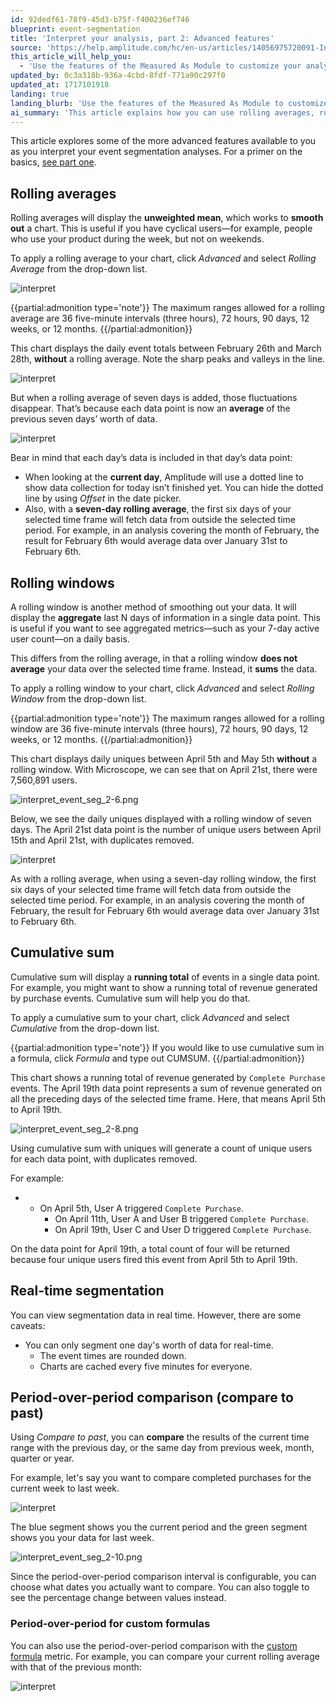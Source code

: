 ```yaml
---
id: 92dedf61-78f9-45d3-b75f-f400236ef746
blueprint: event-segmentation
title: 'Interpret your analysis, part 2: Advanced features'
source: 'https://help.amplitude.com/hc/en-us/articles/14056975720091-Interpret-your-event-segmentation-analysis-part-2-Advanced-features'
this_article_will_help_you:
  - 'Use the features of the Measured As Module to customize your analysis'
updated_by: 0c3a318b-936a-4cbd-8fdf-771a90c297f0
updated_at: 1717101918
landing: true
landing_blurb: 'Use the features of the Measured As Module to customize your analysis'
ai_summary: 'This article explains how you can use rolling averages, rolling windows, cumulative sums, real-time segmentation, and period-over-period comparisons in Amplitude to analyze event segmentation data effectively. Rolling averages help smooth out chart fluctuations, rolling windows display aggregated data, cumulative sums show running totals, real-time segmentation provides up-to-date data, and period-over-period comparisons allow you to compare data across different time frames. By applying these features in your analysis, you can gain valuable insights into user behavior and trends within your product usage data.'
---
```

This article explores some of the more advanced features available to you as you interpret your event segmentation analyses. For a primer on the basics, [see part one](/docs/analytics/charts/event-segmentation/event-segmentation-interpret-1).

## Rolling averages

Rolling averages will display the **unweighted mean**, which works to **smooth out** a chart. This is useful if you have cyclical users—for example, people who use your product during the week, but not on weekends. 

To apply a rolling average to your chart, click *Advanced* and select *Rolling Average* from the drop-down list.

![interpret](/docs/output/img/event-segmentation/interpret.png)

{{partial:admonition type='note'}}
The maximum ranges allowed for a rolling average are 36 five-minute intervals (three hours), 72 hours, 90 days, 12 weeks, or 12 months.
{{/partial:admonition}}

This chart displays the daily event totals between February 26th and March 28th, **without** a rolling average. Note the sharp peaks and valleys in the line.

![interpret](/docs/output/img/event-segmentation/interpret.png)

But when a rolling average of seven days is added, those fluctuations disappear. That’s because each data point is now an **average** of the previous seven days’ worth of data.

![interpret](/docs/output/img/event-segmentation/interpret.png)

Bear in mind that each day’s data is included in that day’s data point: 

* When looking at the **current day**, Amplitude will use a dotted line to show data collection for today isn’t finished yet. You can hide the dotted line by using *Offset* in the date picker.
* Also, with a **seven-day rolling average**, the first six days of your selected time frame will fetch data from outside the selected time period. For example, in an analysis covering the month of February, the result for February 6th would average data over January 31st to February 6th.

## Rolling windows

A rolling window is another method of smoothing out your data. It will display the **aggregate** last N days of information in a single data point. This is useful if you want to see aggregated metrics—such as your 7-day active user count—on a daily basis.

This differs from the rolling average, in that a rolling window **does not average** your data over the selected time frame. Instead, it **sums** the data.

To apply a rolling window to your chart, click *Advanced* and select *Rolling Window* from the drop-down list.

{{partial:admonition type='note'}}
The maximum ranges allowed for a rolling window are 36 five-minute intervals (three hours), 72 hours, 90 days, 12 weeks, or 12 months.
{{/partial:admonition}}

This chart displays daily uniques between April 5th and May 5th **without** a rolling window. With Microscope, we can see that on April 21st, there were 7,560,891 users.

![interpret_event_seg_2-6.png](/docs/output/img/event-segmentation/interpret-event-seg-2-6-png.png)

Below, we see the daily uniques displayed with a rolling window of seven days. The April 21st data point is the number of unique users between April 15th and April 21st, with duplicates removed.

![interpret](/docs/output/img/event-segmentation/interpret.png)

As with a rolling average, when using a seven-day rolling window, the first six days of your selected time frame will fetch data from outside the selected time period. For example, in an analysis covering the month of February, the result for February 6th would average data over January 31st to February 6th.

## Cumulative sum

Cumulative sum will display a **running total** of events in a single data point. For example, you might want to show a running total of revenue generated by purchase events. Cumulative sum will help you do that.

To apply a cumulative sum to your chart, click *Advanced* and select *Cumulative* from the drop-down list.

{{partial:admonition type='note'}}
If you would like to use cumulative sum in a formula, click *Formula* and type out CUMSUM.
{{/partial:admonition}}

This chart shows a running total of revenue generated by `Complete Purchase` events. The April 19th data point represents a sum of revenue generated on all the preceding days of the selected time frame. Here, that means April 5th to April 19th.

![interpret_event_seg_2-8.png](/docs/output/img/event-segmentation/interpret-event-seg-2-8-png.png)

Using cumulative sum with uniques will generate a count of unique users for each data point, with duplicates removed.

For example:
* * On April 5th, User A triggered `Complete Purchase`.
	* On April 11th, User A and User B triggered `Complete Purchase`.
	* On April 19th, User C and User D triggered `Complete Purchase`.

On the data point for April 19th, a total count of four will be returned because four unique users fired this event from April 5th to April 19th.

## Real-time segmentation

You can view segmentation data in real time. However, there are some caveats:

* You can only segment one day's worth of data for real-time.
	* The event times are rounded down.
	* Charts are cached every five minutes for everyone.

## Period-over-period comparison (compare to past)

Using *Compare to past*, you can **compare** the results of the current time range with the previous day, or the same day from previous week, month, quarter or year.

For example, let's say you want to compare completed purchases for the current week to last week.

![interpret](/docs/output/img/event-segmentation/interpret.png)

The blue segment shows you the current period and the green segment shows you your data for last week. 

![interpret_event_seg_2-10.png](/docs/output/img/event-segmentation/interpret-event-seg-2-10-png.png)

Since the period-over-period comparison interval is configurable, you can choose what dates you actually want to compare. You can also toggle to see the percentage change between values instead.

### Period-over-period for custom formulas

You can also use the period-over-period comparison with the [custom formula](/docs/analytics/charts/event-segmentation/event-segmentation-custom-formulas) metric. For example, you can compare your current rolling average with that of the previous month:

![interpret](/docs/output/img/event-segmentation/interpret.png)